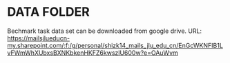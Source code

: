 <!--
 * @Author: Zhenkun Shi
 * @Date: 2022-04-26 20:41:28
 * @LastEditors: Zhenkun Shi
 * @LastEditTime: 2022-04-27 09:59:04
 * @FilePath: /DMLF/data/README.md
 * @Description: 
 * 
 * Copyright (c) 2022 by tibd, All Rights Reserved. 
-->
# DATA FOLDER

Bechmark task data set can be downloaded from google drive.
URL: https://mailsjlueducn-my.sharepoint.com/:f:/g/personal/shizk14_mails_jlu_edu_cn/EnGcWKNFIB1LvFWmWhXUbxsBXNKbkenHKFZ6kwszlU600w?e=OAuWvm
